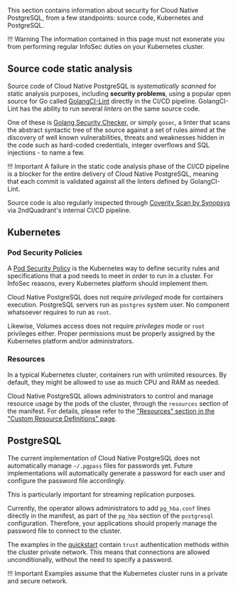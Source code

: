 This section contains information about security for Cloud Native PostgreSQL,
from a few standpoints: source code, Kubernetes and PostgreSQL.

!!! Warning
    The information contained in this page must not exonerate you from
    performing regular InfoSec duties on your Kubernetes cluster.

## Source code static analysis

Source code of Cloud Native PostgreSQL is *systematically scanned* for static analysis purposes,
including **security problems**, using a popular open source for Go called
[GolangCI-Lint](https://github.com/golangci/golangci-lint) directly in the CI/CD pipeline.
GolangCI-Lint has the ability to run several *linters* on the same source code.

One of these is [Golang Security Checker](https://github.com/securego/gosec), or simply `gosec`,
a linter that scans the abstract syntactic tree of the source against a set of rules aimed at
the discovery of well known vulnerabilities, threats and weaknesses hidden in
the code such as hard-coded credentials, integer overflows and SQL injections - to name a few.

!!! Important
    A failure in the static code analysis phase of the CI/CD pipeline is a blocker
    for the entire delivery of Cloud Native PostgreSQL, meaning that each commit is validated
    against all the linters defined by GolangCI-Lint.

Source code is also regularly inspected through [Coverity Scan by Synopsys](https://scan.coverity.com/)
via 2ndQuadrant's internal CI/CD pipeline.

## Kubernetes

### Pod Security Policies

A [Pod Security Policy](https://kubernetes.io/docs/concepts/policy/pod-security-policy/)
is the Kubernetes way to define security rules and specifications that a pod needs to meet
in order to run in a cluster.
For InfoSec reasons, every Kubernetes platform should implement them.

Cloud Native PostgreSQL does not require *privileged* mode for containers execution.
PostgreSQL servers run as `postgres` system user. No component whatsoever requires to run as `root`.

Likewise, Volumes access does not require *privileges* mode or `root` privileges either.
Proper permissions must be properly assigned by the Kubernetes platform and/or administrators.

### Resources

In a typical Kubernetes cluster, containers run with unlimited resources. By default,
they might be allowed to use as much CPU and RAM as needed.

Cloud Native PostgreSQL allows administrators to control and manage resource usage by the pods of the cluster,
through the `resources` section of the manifest. For details, please refer to the
["Resources" section in the "Custom Resource Definitions" page](crd.md#resources).

## PostgreSQL

The current implementation of Cloud Native PostgreSQL does not automatically manage `~/.pgpass` files for passwords yet.
Future implementations will automatically generate a password for each user and configure the password file accordingly.

This is particularly important for streaming replication purposes.

Currently, the operator allows administrators to add `pg_hba.conf` lines directly in the manifest, as part of the
`pg_hba` section of the `postgresql` configuration. Therefore, your applications should properly manage the password
file to connect to the cluster.

The examples in the [quickstart](quickstart.md) contain `trust` authentication methods within the cluster private network.
This means that connections are allowed unconditionally, without the need to specify a password.

!!! Important
    Examples assume that the Kubernetes cluster runs in a private and secure network.
